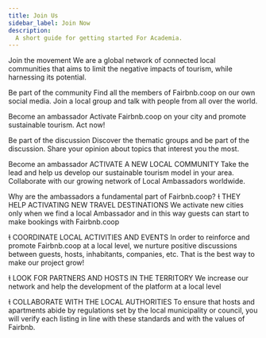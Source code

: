 ```yaml
---
title: Join Us 
sidebar_label: Join Now
description:
  A short guide for getting started For Academia.
---
```


Join the movement
We are a global network of connected local communities that aims to limit the negative impacts of tourism, while harnessing its potential.


Be part of the community
Find all the members of Fairbnb.coop on our own social media.  Join a local group and talk with people from all over the world.


Become an ambassador
Activate Fairbnb.coop on your city and promote sustainable tourism. Act now!


Be part of the discussion
Discover the thematic groups and be part of the discussion. Share your opinion about topics that interest you the most.

Become an ambassador
ACTIVATE A NEW LOCAL COMMUNITY
Take the lead and help us develop our sustainable tourism model in your area. Collaborate with our growing network of Local Ambassadors worldwide.



Why are the ambassadors a fundamental part of Fairbnb.coop?

THEY HELP ACTIVATING NEW TRAVEL DESTINATIONS
We activate new cities only when we find a local Ambassador and in this way guests can start to make bookings with Fairbnb.coop


COORDINATE LOCAL ACTIVITIES AND EVENTS
In order to reinforce and promote Fairbnb.coop at a local level, we nurture positive discussions between guests, hosts, inhabitants, companies, etc. That is the best way to make our project grow!


LOOK FOR PARTNERS AND HOSTS IN THE TERRITORY
We increase our network and help the development of the platform at a local level


COLLABORATE WITH THE LOCAL AUTHORITIES
To ensure that hosts and apartments abide by regulations set by the local municipality or council, you will verify each listing in line with these standards and with the values of Fairbnb.

